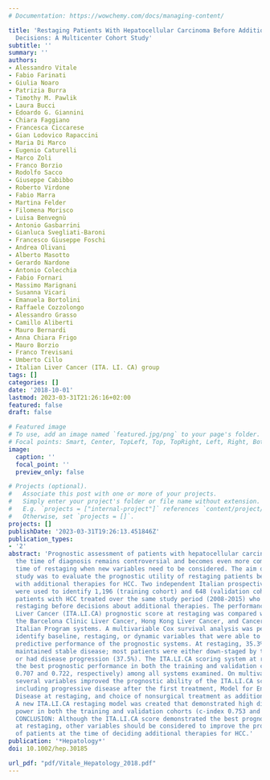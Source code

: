 ```yaml
---
# Documentation: https://wowchemy.com/docs/managing-content/

title: 'Restaging Patients With Hepatocellular Carcinoma Before Additional Treatment
  Decisions: A Multicenter Cohort Study'
subtitle: ''
summary: ''
authors:
- Alessandro Vitale
- Fabio Farinati
- Giulia Noaro
- Patrizia Burra
- Timothy M. Pawlik
- Laura Bucci
- Edoardo G. Giannini
- Chiara Faggiano
- Francesca Ciccarese
- Gian Lodovico Rapaccini
- Maria Di Marco
- Eugenio Caturelli
- Marco Zoli
- Franco Borzio
- Rodolfo Sacco
- Giuseppe Cabibbo
- Roberto Virdone
- Fabio Marra
- Martina Felder
- Filomena Morisco
- Luisa Benvegnù
- Antonio Gasbarrini
- Gianluca Svegliati-Baroni
- Francesco Giuseppe Foschi
- Andrea Olivani
- Alberto Masotto
- Gerardo Nardone
- Antonio Colecchia
- Fabio Fornari
- Massimo Marignani
- Susanna Vicari
- Emanuela Bortolini
- Raffaele Cozzolongo
- Alessandro Grasso
- Camillo Aliberti
- Mauro Bernardi
- Anna Chiara Frigo
- Mauro Borzio
- Franco Trevisani
- Umberto Cillo
- Italian Liver Cancer (ITA. LI. CA) group
tags: []
categories: []
date: '2018-10-01'
lastmod: 2023-03-31T21:26:16+02:00
featured: false
draft: false

# Featured image
# To use, add an image named `featured.jpg/png` to your page's folder.
# Focal points: Smart, Center, TopLeft, Top, TopRight, Left, Right, BottomLeft, Bottom, BottomRight.
image:
  caption: ''
  focal_point: ''
  preview_only: false

# Projects (optional).
#   Associate this post with one or more of your projects.
#   Simply enter your project's folder or file name without extension.
#   E.g. `projects = ["internal-project"]` references `content/project/deep-learning/index.md`.
#   Otherwise, set `projects = []`.
projects: []
publishDate: '2023-03-31T19:26:13.451846Z'
publication_types:
- '2'
abstract: 'Prognostic assessment of patients with hepatocellular carcinoma (HCC) at
  the time of diagnosis remains controversial and becomes even more complex at the
  time of restaging when new variables need to be considered. The aim of the current
  study was to evaluate the prognostic utility of restaging patients before proceeding
  with additional therapies for HCC. Two independent Italian prospective databases
  were used to identify 1,196 (training cohort) and 648 (validation cohort) consecutive
  patients with HCC treated over the same study period (2008-2015) who had complete
  restaging before decisions about additional therapies. The performance of the Italian
  Liver Cancer (ITA.LI.CA) prognostic score at restaging was compared with that of
  the Barcelona Clinic Liver Cancer, Hong Kong Liver Cancer, and Cancer of the Liver
  Italian Program systems. A multivariable Cox survival analysis was performed to
  identify baseline, restaging, or dynamic variables that were able to improve the
  predictive performance of the prognostic systems. At restaging, 35.3% of patients
  maintained stable disease; most patients were either down-staged by treatment (27.2%)
  or had disease progression (37.5%). The ITA.LI.CA scoring system at restaging demonstrated
  the best prognostic performance in both the training and validation cohorts (c-index
  0.707 and 0.722, respectively) among all systems examined. On multivariable analysis,
  several variables improved the prognostic ability of the ITA.LI.CA score at restaging,
  including progressive disease after the first treatment, Model for End-Stage Liver
  Disease at restaging, and choice of nonsurgical treatment as additional therapy.
  A new ITA.LI.CA restaging model was created that demonstrated high discriminative
  power in both the training and validation cohorts (c-index 0.753 and 0.745, respectively).
  CONCLUSION: Although the ITA.LI.CA score demonstrated the best prognostic performance
  at restaging, other variables should be considered to improve the prognostic assessment
  of patients at the time of deciding additional therapies for HCC.'
publication: '*Hepatology*'
doi: 10.1002/hep.30185

url_pdf: "pdf/Vitale_Hepatology_2018.pdf"
---
```

